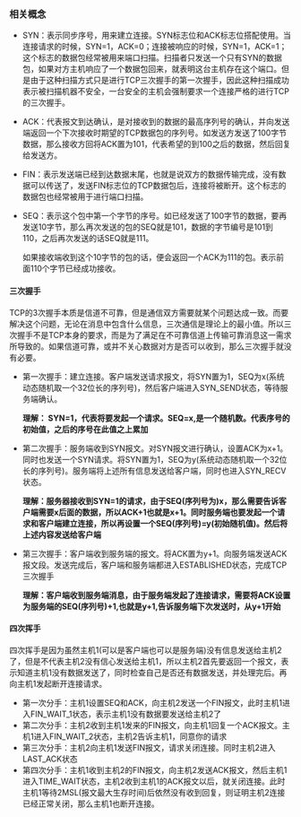 ### 相关概念

- SYN：表示同步序号，用来建立连接。SYN标志位和ACK标志位搭配使用。当连接请求的时候，SYN=1，ACK=0；连接被响应的时候，SYN=1，ACK=1；这个标志的数据包经常被用来端口扫描。扫描者只发送一个只有SYN的数据包，如果对方主机响应了一个数据包回来，就表明这台主机存在这个端口。但是由于这种扫描方式只是进行TCP三次握手的第一次握手，因此这种扫描成功表示被扫描机器不安全，一台安全的主机会强制要求一个连接严格的进行TCP的三次握手。

- ACK：代表报文到达确认，是对接收到的数据的最高序列号的确认，并向发送端返回一个下次接收时期望的TCP数据包的序列号。如发送方发送了100字节数据，那么接收方回将ACK置为101，代表希望的到100之后的数据，然后回复给发送方。

- FIN：表示发送端已经到达数据末尾，也就是说双方的数据传输完成，没有数据可以传送了，发送FIN标志位的TCP数据包后，连接将被断开。这个标志的数据包也经常被用于进行端口扫描。

- SEQ：表示这个包中第一个字节的序号。如已经发送了100字节的数据，要再发送10字节，那么再次发送的包的SEQ就是101，数据的字节编号是101到110，之后再次发送的话SEQ就是111。

  如果接收端收到这个10字节的包的话，便会返回一个ACK为111的包。表示前面110个字节已经成功接收。

#### 三次握手

TCP的3次握手本质是信道不可靠，但是通信双方需要就某个问题达成一致。而要解决这个问题，无论在消息中包含什么信息，三次通信是理论上的最小值。所以三次握手不是TCP本身的要求，而是为了满足在不可靠信道上传输可靠消息这一需求所导致的。如果信道可靠，或并不关心数据对方是否可以收到，那么三次握手就没有必要。

- 第一次握手：建立连接。客户端发送请求报文，将SYN置为1，SEQ为x(系统动态随机取一个32位长的序列号)，然后客户端进入SYN_SEND状态，等待服务端确认。

  **理解： SYN=1，代表将要发起一个请求。SEQ=x,是一个随机数。代表序号的初始值，之后的序号在此值之上累加**

- 第二次握手：服务端收到SYN报文。对SYN报文进行确认，设置ACK为x+1。同时也发送一个SYN请求。将SYN置为1，SEQ为y(系统动态随机取一个32位长的序列号)。服务端将上述所有信息发送给客户端，同时也进入SYN_RECV状态。

  **理解：服务器接收到SYN=1的请求，由于SEQ(序列号为)x，那么需要告诉客户端需要x后面的数据，所以ACK+1也就是x+1。同时服务端也要发起一个请求和客户端建立连接，所以再设置一个SEQ(序列号)=y(初始随机值)。然后将上述内容发送给客户端**

- 第三次握手：客户端收到服务端的报文。将ACK置为y+1。向服务端发送ACK报文段。发送完成后，客户端和服务端都进入ESTABLISHED状态，完成TCP三次握手

  **理解：客户端收到服务端消息，由于服务端发起了连接请求，需要将ACK设置为服务端的SEQ(序列号)+1,也就是y+1,告诉服务端下次发送时，从y+1开始**

#### 四次挥手

四次挥手是因为虽然主机1(可以是客户端也可以是服务端)没有信息发送给主机2了，但是不代表主机2没有信心发送给主机1，所以主机2首先要返回一个报文，表示知道主机1没有数据发送了，同时检查自己是否还有数据发送，并处理完后。再向主机1发起断开连接请求。

- 第一次分手：主机1设置SEQ和ACK，向主机2发送一个FIN报文，此时主机1进入FIN_WAIT_1状态，表示主机1没有数据要发送给主机2了
- 第二次分手：主机2收到主机1发来的FIN报文，向主机1回复一个ACK报文。主机1进入FIN_WAIT_2状态，主机2告诉主机1，同意你的请求
- 第三次分手：主机2向主机1发送FIN报文，请求关闭连接。同时主机2进入LAST_ACK状态
- 第四次分手：主机1收到主机2的FIN报文，向主机2发送ACK报文，然后主机1进入TIME_WAIT状态，主机2收到主机1的ACK报文以后，就关闭连接。此时主机1等待2MSL(报文最大生存时间)后依然没有收到回复，则证明主机2连接已经正常关闭，那么主机1也断开连接。

